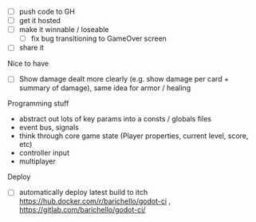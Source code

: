 - [ ] push code to GH
- [ ] get it hosted
- [ ] make it winnable / loseable
  - [ ] fix bug transitioning to GameOver screen
- [ ] share it

Nice to have

- [ ] Show damage dealt more clearly (e.g. show damage per card + summary of damage), same idea for armor / healing

Programming stuff

- abstract out lots of key params into a consts / globals files
- event bus, signals
- think through core game state (Player properties, current level, score, etc)
- controller input
- multiplayer

Deploy

- [ ] automatically deploy latest build to itch  https://hub.docker.com/r/barichello/godot-ci , https://gitlab.com/barichello/godot-ci/

